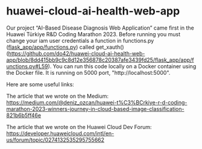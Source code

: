 # huawei-cloud-ai-health-web-app
Our project “AI-Based Disease Diagnosis Web Application” came first in the Huawei Türkiye R&D Coding Marathon 2023. 
Before running you must change your iam user credentials a function in functions.py ([flask_app/app/functions.py](https://github.com/do42/huawei-cloud-ai-health-web-app/blob/main/flask_app/app/functions.py))  called get_xauth() (https://github.com/do42/huawei-cloud-ai-health-web-app/blob/8dd415bb9c9c8d12e356878c20387afe3439fd25/flask_app/app/functions.py#L59).
You can run this code locally on a Docker container using the Docker file. It is running on 5000 port, "http://localhost:5000". 

Here are some useful links:

The article that we wrote on the Medium: https://medium.com/@deniz_ozcan/huawei-t%C3%BCrkiye-r-d-coding-marathon-2023-winners-journey-in-cloud-based-image-classification-821b6b5ff46e

The article that we wrote on the Huawei Cloud Dev Forum: https://developer.huaweicloud.com/intl/en-us/forum/topic/0274132535295755662
